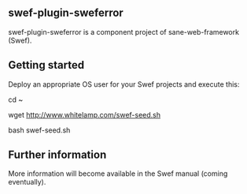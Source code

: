 
swef-plugin-sweferror
---------------------

swef-plugin-sweferror is a component project of sane-web-framework (Swef).


Getting started
---------------

Deploy an appropriate OS user for your Swef projects and execute this:

cd ~

wget http://www.whitelamp.com/swef-seed.sh

bash swef-seed.sh


Further information
-------------------

More information will become available in the Swef manual (coming eventually).


